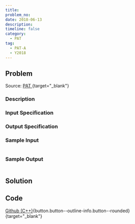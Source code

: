 ```yaml
---
title:
problem_no:
date: 2018-06-13
description: 
timeline: false
category:
  - PAT
tag:
  - PAT-A
  - Y2018
---
```


<!--more-->

## Problem

Source: [PAT ](){target="_blank"}

### Description



### Input Specification



### Output Specification



### Sample Input

```text

```

### Sample Output

```text

```

## Solution

## Code

[Github (C++)](https://github.com/Alomerry/algorithm/blob/master/pat/a/){button.button--outline-info.button--rounded}{target="_blank"}


```cpp

```
